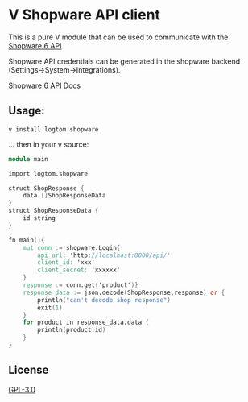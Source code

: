 # V Shopware API client

This is a pure V module that can be used to communicate with the [Shopware 6 API](https://github.com/shopware/platform).

Shopware API credentials can be generated in the shopware backend (Settings->System->Integrations).

[Shopware 6 API Docs](https://docs.shopware.com/en/shopware-platform-dev-en/api)

## Usage:
```shell
v install logtom.shopware
```
... then in your v source:
```v
module main

import logtom.shopware

struct ShopResponse {
	data []ShopResponseData
}
struct ShopResponseData {
	id string
}

fn main(){
    mut conn := shopware.Login{
		api_url: 'http://localhost:8000/api/'
		client_id: 'xxx'
		client_secret: 'xxxxxx'
	}
	response := conn.get('product')}
	response_data := json.decode(ShopResponse,response) or {
		println("can't decode shop response")
		exit(1)
	}
	for product in response_data.data {
		println(product.id)
	}
}
```

## License
[GPL-3.0](LICENSE)
